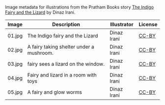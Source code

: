 Image metadata for illustrations from the Pratham Books story [The Indigo Fairy and the Lizard](https://storyweaver.org.in/stories/4008-the-indigo-fairy-and-the-lizard) by Dinaz Irani.

Image | Description | Illustrator | License
----- | ----------- | ----------- | -------
01.jpg | The Indigo fairy and the Lizard | Dinaz Irani | [CC-BY](https://creativecommons.org/licenses/by/4.0/)
02.jpg | A fairy taking shelter under a mushroom. | Dinaz Irani | [CC-BY](https://creativecommons.org/licenses/by/4.0/)
03.jpg | fairy sees a lizard on the window.  | Dinaz Irani | [CC-BY](https://creativecommons.org/licenses/by/4.0/)
04.jpg | Fairy and lizard in a room with toys | Dinaz Irani | [CC-BY](https://creativecommons.org/licenses/by/4.0/)
05.jpg | A fairy and glow worms | Dinaz Irani | [CC-BY](https://creativecommons.org/licenses/by/4.0/)